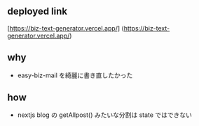 ## deployed link

[https://biz-text-generator.vercel.app/]
(https://biz-text-generator.vercel.app/)


## why

* easy-biz-mail を綺麗に書き直したかった

## how

* nextjs blog の getAllpost() みたいな分割は state ではできない